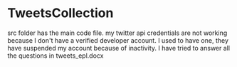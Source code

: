 # TweetsCollection
src folder has the main code file. 
my twitter api credentials are not working because I don't have a verified developer account. I used to have one, they have suspended my account because of inactivity. 
I have tried to answer all the questions in tweets_epl.docx
